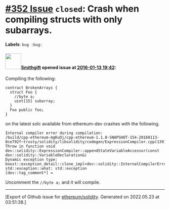 # [\#352 Issue](https://github.com/ethereum/solidity/issues/352) `closed`: Crash when compiling structs with only subarrays.
**Labels**: `bug :bug:`


#### <img src="https://avatars.githubusercontent.com/u/10504499?v=4" width="50">[Smithgift](https://github.com/Smithgift) opened issue at [2016-01-13 19:42](https://github.com/ethereum/solidity/issues/352):

Compiling the following:

```
contract BrokenArrays {
  struct Foo {
    //byte a;
    uint[15] subarray;
  }
  Foo public foo;
}
```

on the latest solc available from ethereum-dev crashes with the following.

```
Internal compiler error during compilation:
/build/cpp-ethereum-mgKuOj/cpp-ethereum-1.1.0-SNAPSHOT-154-20160113-8ce792f~trusty/solidity/libsolidity/codegen/ExpressionCompiler.cpp(139): Throw in function void dev::solidity::ExpressionCompiler::appendStateVariableAccessor(const dev::solidity::VariableDeclaration&)
Dynamic exception type: boost::exception_detail::clone_impl<dev::solidity::InternalCompilerError>
std::exception::what: std::exception
[dev::tag_comment*] = 
```

Uncomment the `//byte a;` and it will compile.





-------------------------------------------------------------------------------



[Export of Github issue for [ethereum/solidity](https://github.com/ethereum/solidity). Generated on 2022.05.23 at 03:51:38.]
